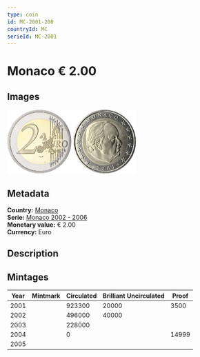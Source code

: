```yaml
---
type: coin
id: MC-2001-200
countryId: MC
serieId: MC-2001
---
```


# Monaco € 2.00

## Images

<img src="../../../Images/common-2002-200.webp" height="150" alt="Front image"><img src="Images/monaco-2001-200.webp" height="150" alt="Back image">

## Metadata

**Country:** [Monaco](../index.md)\
**Serie:** [Monaco 2002 - 2006](index.md)\
**Monetary value:** € 2.00\
**Currency:** Euro

## Description


## Mintages

| Year | Mintmark | Circulated | Brilliant Uncirculated | Proof |
| ---- | -------- | ---------- | ---------------------- | ----- |
| 2001 |  | 923300| 20000 | 3500 |
| 2002 |  | 496000| 40000 |  |
| 2003 |  | 228000|  |  |
| 2004 |  | 0|  | 14999 |
| 2005 |  | |  |  |
